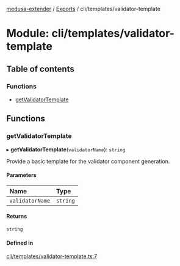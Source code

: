 [medusa-extender](../README.md) / [Exports](../modules.md) / cli/templates/validator-template

# Module: cli/templates/validator-template

## Table of contents

### Functions

- [getValidatorTemplate](cli_templates_validator_template.md#getvalidatortemplate)

## Functions

### getValidatorTemplate

▸ **getValidatorTemplate**(`validatorName`): `string`

Provide a basic template for the validator component generation.

#### Parameters

| Name | Type |
| :------ | :------ |
| `validatorName` | `string` |

#### Returns

`string`

#### Defined in

[cli/templates/validator-template.ts:7](https://github.com/adrien2p/medusa-extender/blob/71ceaa3/src/cli/templates/validator-template.ts#L7)
